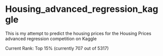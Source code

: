 # Housing_advanced_regression_kaggle
This is my attempt to predict the housing prices for the Housing Prices advanced regression competition on Kaggle

Current Rank: Top 15% (currently 707 out of 5317)
